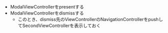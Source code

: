 * ModalViewControllerをpresentする
* ModalViewControllerをdismissする
  * このとき、dismiss先のViewControllerのNavigationControllerをpushしてSecondViewControllerを表示しておく
